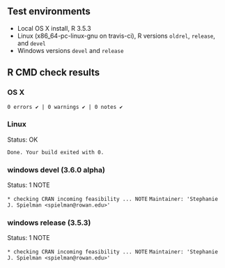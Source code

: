 ## Test environments
* Local OS X install, R 3.5.3
* Linux (x86_64-pc-linux-gnu on travis-ci), R versions `oldrel`, `release`, and `devel`
* Windows versions `devel` and `release` 

## R CMD check results 

### OS X

`0 errors ✔ | 0 warnings ✔ | 0 notes ✔`


### Linux 

Status: OK

`Done. Your build exited with 0.`

### windows devel (3.6.0 alpha)

Status: 1 NOTE


`* checking CRAN incoming feasibility ... NOTE`
`Maintainer: 'Stephanie J. Spielman <spielman@rowan.edu>'`

### windows release (3.5.3)

Status: 1 NOTE


`* checking CRAN incoming feasibility ... NOTE`
`Maintainer: 'Stephanie J. Spielman <spielman@rowan.edu>'`


